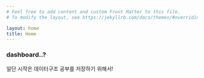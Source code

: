 ```yaml
---
# Feel free to add content and custom Front Matter to this file.
# To modify the layout, see https://jekyllrb.com/docs/themes/#overriding-theme-defaults

layout: home
title: Home
---
```


### dashboard..?
일단 시작은 데이터구조 공부를 저장하기 위해서!
